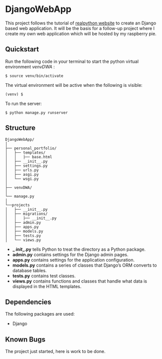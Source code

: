 # DjangoWebApp
This project follows the tutorial of
[realpython website](https://realpython.com/get-started-with-django-1/)
to create an Django based web application. It will be the basis for a
follow-up project where I create my own web application which will
be hosted by my raspberry pie.

## Quickstart
Run the following code in your terminal to start the python virtual
environment _venvDWA_ :

```$ source venv/bin/activate```

The virtual environment will be active when the following is visible:

``` (venv) $ ```

To run the server:

```$ python manage.py runserver```

## Structure

 ```
 DjangoWebApp/
│
├── personal_portfolio/
│   ├── templates/
│   │   ├── base.html
│   ├── __init__.py
│   ├── settings.py
│   ├── urls.py
│   ├── asgi.py
│   └── wsgi.py
│
├── venvDWA/
│
└── manage.py
│
└──projects
│   ├── __init__.py
│   ├── migrations/
│   │   ├── __init__.py
│   ├── admin.py
│   ├── apps.py
│   ├── models.py
│   ├── tests.py
│   └── views.py
```

* **_ _init__.py** tells Python to treat the directory as a Python package.
* **admin.py** contains settings for the Django admin pages.
* **apps.py** contains settings for the application configuration.
* **models.py** contains a series of classes that Django’s ORM converts to
database tables.
* **tests.py** contains test classes.
* **views.py** contains functions and classes that handle what data is displayed
in the HTML templates.


## Dependencies
The following packages are used:
* Django

## Known Bugs
The project just started, here is work to be done.
